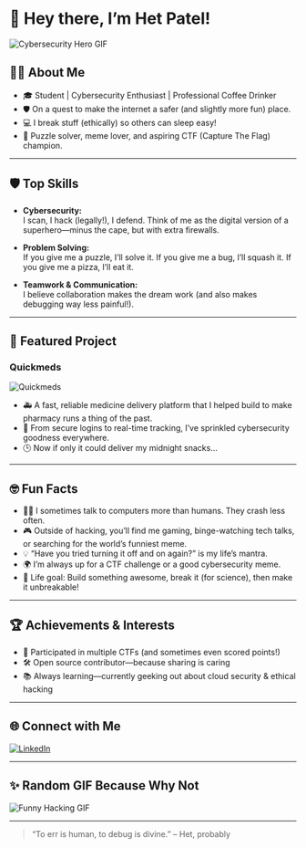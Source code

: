 # 👋 Hey there, I’m Het Patel!

![Cybersecurity Hero GIF](https://media.giphy.com/media/hvRJCLFzcasrR4ia7z/giphy.gif)

## 🧑‍🎓 About Me

- 🎓 Student | Cybersecurity Enthusiast | Professional Coffee Drinker
- 🛡️ On a quest to make the internet a safer (and slightly more fun) place.
- 💻 I break stuff (ethically) so others can sleep easy! 
- 🧩 Puzzle solver, meme lover, and aspiring CTF (Capture The Flag) champion.

---

## 🛡️ Top Skills

- **Cybersecurity:**  
  I scan, I hack (legally!), I defend. Think of me as the digital version of a superhero—minus the cape, but with extra firewalls.

- **Problem Solving:**  
  If you give me a puzzle, I’ll solve it. If you give me a bug, I’ll squash it. If you give me a pizza, I’ll eat it.

- **Teamwork & Communication:**  
  I believe collaboration makes the dream work (and also makes debugging way less painful!).

---

## 🚀 Featured Project

### Quickmeds

![Quickmeds](https://media.giphy.com/media/3o7aCTfyhYawdOXcFW/giphy.gif)

- 🚑 A fast, reliable medicine delivery platform that I helped build to make pharmacy runs a thing of the past.
- 💊 From secure logins to real-time tracking, I’ve sprinkled cybersecurity goodness everywhere.
- 🕒 Now if only it could deliver my midnight snacks…

---

## 🤓 Fun Facts

- 🕵️‍♂️ I sometimes talk to computers more than humans. They crash less often.
- 🎮 Outside of hacking, you’ll find me gaming, binge-watching tech talks, or searching for the world’s funniest meme.
- 💡 “Have you tried turning it off and on again?” is my life’s mantra.
- 🌍 I’m always up for a CTF challenge or a good cybersecurity meme.
- 🚀 Life goal: Build something awesome, break it (for science), then make it unbreakable!

---

## 🏆 Achievements & Interests

- 🥇 Participated in multiple CTFs (and sometimes even scored points!)
- 🛠️ Open source contributor—because sharing is caring
- 📚 Always learning—currently geeking out about cloud security & ethical hacking

---

## 🌐 Connect with Me

[![LinkedIn](https://img.shields.io/badge/LinkedIn-blue?logo=linkedin&logoColor=white)](https://www.linkedin.com/in/hetpatel9/)

---

## ✨ Random GIF Because Why Not

![Funny Hacking GIF](https://media.giphy.com/media/3o7aD2saalBwwftBIY/giphy.gif)

---

> “To err is human, to debug is divine.” – Het, probably
